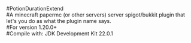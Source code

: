 #PotionDurationExtend  
#A minecraft papermc (or other servers) server spigot/bukkit plugin that let's you do as what the plugin name says.  
#For version 1.20.0+  
#Compile with: JDK Development Kit 22.0.1
